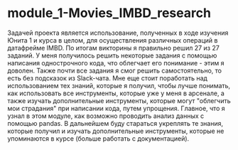 # module_1-Movies_IMBD_research
Задачей проекта является использование, полученных в ходе изучения Юнита 1 и курса в целом, для осуществления различных операций в датафрейме IMBD.
По итогам викторины я правильно решил 27 из 27 заданий.
У меня получилось решить некоторые задания с помощью написания однострочного кода, что облегчает его понимание - этим я доволен. Также почти все задания я смог решить самостоятельно, то есть без подсказок из Slack-чата.
Мне еще стоит поработать над использованием тех знаний, которые я получил, чтобы лучше понимать, как использовать все инструменты, которые уже у меня в арсенале, а также изучать дополнительные инструменты, которые могут "облегчить мои страдания" при написании кода, путем упрощения.
Главное, что я узнал в этом модуле, как возможно проводить анализ данных с помощью pandas.
В дальнейшем буду стараться укреплять те знания, которые получил и изучать дополнительные инструменты, которые не упоминаются в курсе (больше работать с документацией).
